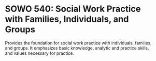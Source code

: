# SOWO 540: Social Work Practice with Families, Individuals, and Groups

Provides the foundation for social work practice with individuals, families, and groups. It emphasizes basic knowledge, analytic and practice skills, and values necessary for practice.